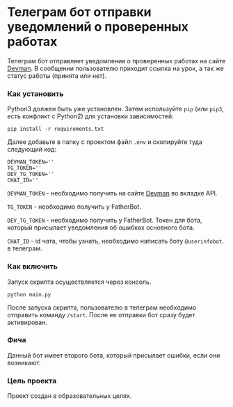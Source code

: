 # Телеграм бот отправки уведомлений о проверенных работах

Телеграм бот отправляет уведомления о проверенных работах на сайте [Devman](https://dvmn.org/). В сообщении пользователю
приходит ссылка на урок, а так же статус работы (принята или нет).

### Как установить

Python3 должен быть уже установлен.
Затем используйте `pip` (или `pip3`, есть конфликт с Python2) для установки зависимостей:

```
pip install -r requirements.txt
```

Далее добавьте в папку с проектом файл `.env` и скопируйте туда следующий код:

```
DEVMAN_TOKEN=''
TG_TOKEN=''
DEV_TG_TOKEN=''
CHAT_ID=''
```

`DEVMAN_TOKEN` - необходимо получить на сайте [Devman](https://dvmn.org/) во вкладке API. 

`TG_TOKEN` - необходимо получить у FatherBot.

`DEV_TG_TOKEN` - необходимо получить у FatherBot. Токен для бота, который присылает уведомления об ошибках основного бота.

`CHAT_ID` - id чата, чтобы узнать, необходимо написать боту `@userinfobot`. в телеграм.

### Как включить
Запуск скрипта осуществляется через консоль. 
```
python main.py
```

После запуска скрипта, пользователю в телеграм необходимо отправить команду `/start`. После ее отправки бот сразу будет активирован.

### Фича

Данный бот имеет второго бота, который присылает ошибки, если они возникают.

### Цель проекта

Проект создан в образовательных целях.